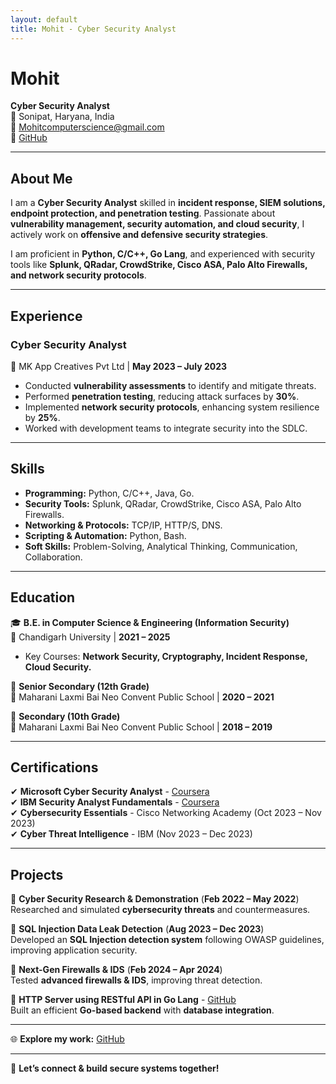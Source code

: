 ```yaml
---
layout: default
title: Mohit - Cyber Security Analyst
---
```


# Mohit  
**Cyber Security Analyst**  
📍 Sonipat, Haryana, India  
📧 [Mohitcomputerscience@gmail.com](mailto:Mohitcomputerscience@gmail.com)  
🔗 [GitHub](https://github.com/Mohit02-cse)  

---

## **About Me**  
I am a **Cyber Security Analyst** skilled in **incident response, SIEM solutions, endpoint protection, and penetration testing**. Passionate about **vulnerability management, security automation, and cloud security**, I actively work on **offensive and defensive security strategies**.  

I am proficient in **Python, C/C++, Go Lang**, and experienced with security tools like **Splunk, QRadar, CrowdStrike, Cisco ASA, Palo Alto Firewalls, and network security protocols**.

---

## **Experience**  
### **Cyber Security Analyst**  
📍 MK App Creatives Pvt Ltd | **May 2023 – July 2023**  
- Conducted **vulnerability assessments** to identify and mitigate threats.  
- Performed **penetration testing**, reducing attack surfaces by **30%**.  
- Implemented **network security protocols**, enhancing system resilience by **25%**.  
- Worked with development teams to integrate security into the SDLC.  

---

## **Skills**  
- **Programming:** Python, C/C++, Java, Go.  
- **Security Tools:** Splunk, QRadar, CrowdStrike, Cisco ASA, Palo Alto Firewalls.  
- **Networking & Protocols:** TCP/IP, HTTP/S, DNS.  
- **Scripting & Automation:** Python, Bash.  
- **Soft Skills:** Problem-Solving, Analytical Thinking, Communication, Collaboration.  

---

## **Education**  
🎓 **B.E. in Computer Science & Engineering (Information Security)**  
📍 Chandigarh University | **2021 – 2025**  
- Key Courses: **Network Security, Cryptography, Incident Response, Cloud Security.**  

📖 **Senior Secondary (12th Grade)**  
📍 Maharani Laxmi Bai Neo Convent Public School | **2020 – 2021**  

📖 **Secondary (10th Grade)**  
📍 Maharani Laxmi Bai Neo Convent Public School | **2018 – 2019**  

---

## **Certifications**  
✔ **Microsoft Cyber Security Analyst** - [Coursera](https://coursera.org/share/54e2c2e160e3bc27f6adf57cd0a1a5e7)  
✔ **IBM Security Analyst Fundamentals** - [Coursera](https://coursera.org/share/0ff08ffefd0683d10deeec0630a24966)  
✔ **Cybersecurity Essentials** - Cisco Networking Academy (Oct 2023 – Nov 2023)  
✔ **Cyber Threat Intelligence** - IBM (Nov 2023 – Dec 2023)  

---

## **Projects**  
🔹 **Cyber Security Research & Demonstration** (**Feb 2022 – May 2022**)  
Researched and simulated **cybersecurity threats** and countermeasures.  

🔹 **SQL Injection Data Leak Detection** (**Aug 2023 – Dec 2023**)  
Developed an **SQL Injection detection system** following OWASP guidelines, improving application security.  

🔹 **Next-Gen Firewalls & IDS** (**Feb 2024 – Apr 2024**)  
Tested **advanced firewalls & IDS**, improving threat detection.  

🔹 **HTTP Server using RESTful API in Go Lang** - [GitHub](https://github.com/Mohit02-cse/Http-server-using-Go-lang)  
Built an efficient **Go-based backend** with **database integration**.  

---

🌐 **Explore my work:** [GitHub](https://github.com/Mohit02-cse)  

---

🚀 **Let’s connect & build secure systems together!**  

